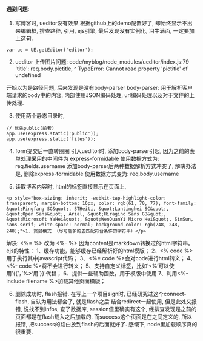 #### 遇到问题:
1. 写博客时, ueditor没有效果
根据github上的demo配置好了, 却始终显示不出来编辑框, 排查路径, 引用, ejs引擎,
最后发现没有实例化, 泪牛满面, 一定要加上这句.
```
var ue = UE.getEditor('editor');
```
2. ueditor  上传图片问题:
  code/myblog/node_modules/ueditor/index.js:79
                'title': req.body.pictitle,
                                 ^
  TypeError: Cannot read property 'pictitle' of undefined

  开始以为是路径问题, 后来发现是没有body-parser
  body-parser: 用于解析客户端请求的body中的内容, 内部使用JSON编码处理, url编码处理以及对于文件的上传处理.

3. 使用两个静态目录时,
```
// 优先public(前者)
app.use(express.static('public'));
app.use(express.static('files'));
```

4. form提交后一直转圈圈
  引入ueditor时, 添加body-parser引起, 因为之前的表单处理采用的中间件为
  express-formidable
  使用数据方式为: req.fields.username
  添加body-parser后两种数据解析方式冲突了, 解决办法是, 删除express-formidable
  使用数据方式变为: req.body.username

5. 读取博客内容时, html的标签直接显示在页面上,
  ```
  <p style="box-sizing: inherit; -webkit-tap-highlight-color: transparent; margin-bottom: 16px; color: rgb(61, 70, 77); font-family: &quot;Pingfang SC&quot;, STHeiti, &quot;Lantinghei SC&quot;, &quot;Open Sans&quot;, Arial, &quot;Hiragino Sans GB&quot;, &quot;Microsoft YaHei&quot;, &quot;WenQuanYi Micro Hei&quot;, SimSun, sans-serif; white-space: normal; background-color: rgb(248, 248, 248);">1. 贪婪模式 （尽可能多的去匹配符合条件的字符串）</p>
  ```
  解决: <%= %>  改为 <%- %>
  因为content是markdown转换过的html字符串。
  ejs的特性：
  1、缓存功能，能够缓存已经解析好的html模版；
  2、<% code %>用于执行其中javascript代码；
  3、<%= code %>会对code进行html转义；
  4、<%- code %>将不会进行转义；
  5、支持自定义标签，比如’<%‘可以使用’{{’，’%>‘用’}}'代替；
  6、提供一些辅助函数，用于模版中使用
  7、利用<%- include filename %>加载其他页面模版；

6. 删除成功时, flash报错.
  在写上一个项目sign时, 已经研究过这个connect-flash, 自认为用法都会了, 就是flash之后
  结合redirect一起使用, 但是此处又报错, 说找不到infos, 查了数据库, session值里确实有这个,
  经排查发现是之前的页面都是在flash载入之后加载的, 而success这个页面是在之间定义的, 所以报错,
  把success的路由放到flash的后面就好了. 感慨下, node里加载顺序真的很重要.
